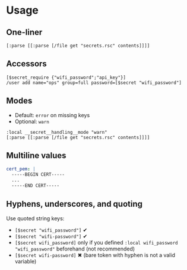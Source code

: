 # Usage

## One-liner
```rsc
[:parse [[:parse [/file get "secrets.rsc" contents]]]]
```

## Accessors
```rsc
[$secret_require {"wifi_password";"api_key"}]
/user add name="ops" group=full password=[$secret "wifi_password"]
```

## Modes
- Default: `error` on missing keys
- Optional: `warn`
```rsc
:local __secret__handling__mode "warn"
[:parse [[:parse [/file get "secrets.rsc" contents]]]]
```

## Multiline values
```yaml
cert_pem: |
  -----BEGIN CERT-----
  ...
  -----END CERT-----
```

## Hyphens, underscores, and quoting
Use quoted string keys:
- `[$secret "wifi_password"]` ✔
- `[$secret "wifi-password"]` ✔
- `[$secret wifi_password]` only if you defined `:local wifi_password "wifi_password"` beforehand (not recommended)
- `[$secret wifi-password]` ✖ (bare token with hyphen is not a valid variable)
